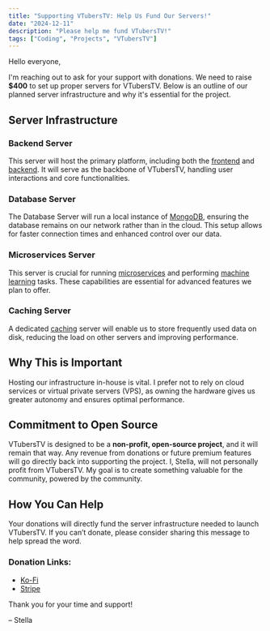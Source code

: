 ```yaml
---
title: "Supporting VTubersTV: Help Us Fund Our Servers!"  
date: "2024-12-11"  
description: "Please help me fund VTubersTV!" 
tags: ["Coding", "Projects", "VTubersTV"]
---
```


Hello everyone,

I'm reaching out to ask for your support with donations. We need to raise **$400** to set up proper servers for VTubersTV. Below is an outline of our planned server infrastructure and why it's essential for the project.

## Server Infrastructure

### Backend Server
This server will host the primary platform, including both the [frontend](https://en.wikipedia.org/wiki/Front-end_web_development) and [backend](https://en.wikipedia.org/wiki/Frontend_and_backend). It will serve as the backbone of VTubersTV, handling user interactions and core functionalities.

### Database Server
The Database Server will run a local instance of [MongoDB](https://en.wikipedia.org/wiki/MongoDB), ensuring the database remains on our network rather than in the cloud. This setup allows for faster connection times and enhanced control over our data.

### Microservices Server
This server is crucial for running [microservices](https://en.wikipedia.org/wiki/Microservices) and performing [machine learning](https://en.wikipedia.org/wiki/Machine_learning) tasks. These capabilities are essential for advanced features we plan to offer.

### Caching Server
A dedicated [caching](https://en.wikipedia.org/wiki/Cache_(computing)) server will enable us to store frequently used data on disk, reducing the load on other servers and improving performance.

## Why This is Important
Hosting our infrastructure in-house is vital. I prefer not to rely on cloud services or virtual private servers (VPS), as owning the hardware gives us greater autonomy and ensures optimal performance.

## Commitment to Open Source
VTubersTV is designed to be a **non-profit, open-source project**, and it will remain that way. Any revenue from donations or future premium features will go directly back into supporting the project. I, Stella, will not personally profit from VTubersTV. My goal is to create something valuable for the community, powered by the community.

## How You Can Help
Your donations will directly fund the server infrastructure needed to launch VTubersTV. If you can’t donate, please consider sharing this message to help spread the word.

### Donation Links:
- [Ko-Fi](https://ko-fi.com/puppydev)
- [Stripe](https://www.choco.rip/links/donate)

Thank you for your time and support!

– Stella
